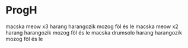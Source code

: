 # ProgH
macska meow x3
harang harangozik
mozog föl és le
macska meow x2
harang harangozik
mozog föl és le
macska drumsolo
harang harangozik
mozog föl és le
